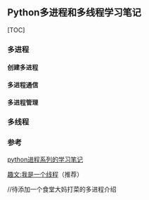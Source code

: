 ## Python多进程和多线程学习笔记

[TOC]

### 多进程

#### 创建多进程

#### 多进程通信

#### 多进程管理

### 多线程



### 参考

[python进程系列的学习笔记](https://segmentfault.com/u/charliecharlie/articles?page=1)

[趣文:我是一个线程](http://blog.jobbole.com/99883/)（推荐）

//待添加一个食堂大妈打菜的多进程介绍